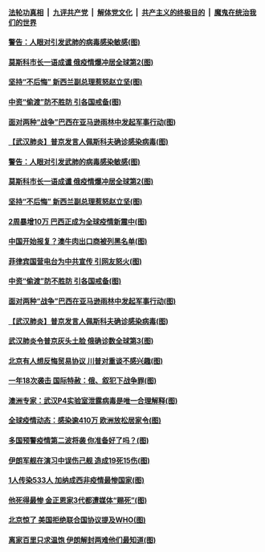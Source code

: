 

####  [法轮功真相](../../../../basic/blob/master/README.md?t=05132031) &nbsp;|&nbsp; [九评共产党](../../../../9ping.md/blob/master/README.md?t=05132031) &nbsp;|&nbsp; [解体党文化](../../../../jtdwh.md/blob/master/README.md?t=05132031)  &nbsp;|&nbsp; [共产主义的终极目的](../../../../gczydzjmd.md/blob/master/README.md?t=05132031) &nbsp;|&nbsp; [魔鬼在统治我们的世界](../../../../mgztzwmdsj.md/blob/master/README.md?t=05132031) 

#### [警告：人眼对引发武肺的病毒感染敏感(图)](../pages/p9/933083.md?t=05132031) 

#### [莫斯科市长一语成谶 俄疫情爆冲居全球第2(图)](../pages/p9/933038.md?t=05132031) 

#### [坚持“不后悔” 新西兰副总理惹怒赵立坚(图)](../pages/p9/933031.md?t=05132031) 

#### [中资“偷渡”防不胜防 引各国戒备(图)](../pages/p9/933054.md?t=05132031) 

#### [面对两种“战争”巴西在亚马逊雨林中发起军事行动(图)](../pages/p9/933052.md?t=05132031) 

#### [【武汉肺炎】普京发言人佩斯科夫确诊感染病毒(图)](../pages/p9/933045.md?t=05132031) 

#### [警告：人眼对引发武肺的病毒感染敏感(图)](../pages/p9/933083.md?t=05132031) 

#### [莫斯科市长一语成谶 俄疫情爆冲居全球第2(图)](../pages/p9/933038.md?t=05132031) 

#### [坚持“不后悔” 新西兰副总理惹怒赵立坚(图)](../pages/p9/933031.md?t=05132031) 

#### [2周暴增10万 巴西正成为全球疫情新震中(图)](../pages/p9/933096.md?t=05132031) 

#### [中国开始报复？澳牛肉出口商被列黑名单(图)](../pages/p9/933093.md?t=05132031) 

#### [菲律宾国营电台为中共宣传 引网友怒火(图)](../pages/p9/933034.md?t=05132031) 

#### [中资“偷渡”防不胜防 引各国戒备(图)](../pages/p9/933054.md?t=05132031) 

#### [面对两种“战争”巴西在亚马逊雨林中发起军事行动(图)](../pages/p9/933052.md?t=05132031) 

#### [【武汉肺炎】普京发言人佩斯科夫确诊感染病毒(图)](../pages/p9/933045.md?t=05132031) 

#### [武汉肺炎令普京灰头土脸 俄确诊数全球第3(图)](../pages/p9/932910.md?t=05132031) 

#### [北京有人想反悔贸易协议 川普对重谈不感兴趣(图)](../pages/p9/932976.md?t=05132031) 

#### [一年18次袭击 国际特赦：俄、叙犯下战争罪(图)](../pages/p9/932904.md?t=05132031) 

#### [澳洲专家：武汉P4实验室泄露病毒是唯一合理解释(图)](../pages/p9/932948.md?t=05132031) 

#### [全球疫情动态：感染逾410万 欧洲放松居家令(图)](../pages/p9/932942.md?t=05132031) 

#### [多国预警疫情第二波将袭 你准备好了吗？(图)](../pages/p9/932928.md?t=05132031) 

#### [伊朗军舰在演习中误伤己舰 造成19死15伤(图)](../pages/p9/932914.md?t=05132031) 

#### [1人传染533人 加纳成西非疫情最惨国家(图)](../pages/p9/932889.md?t=05132031) 

#### [他死得最惨 金正恩家3代都遭媒体“赐死”(图)](../pages/p9/932782.md?t=05132031) 

#### [北京惊了 美国拒绝联合国协议提及WHO(图)](../pages/p9/932856.md?t=05132031) 

#### [离家百里只求温饱 伊朗解封两难他们最知道(图)](../pages/p9/932850.md?t=05132031) 

